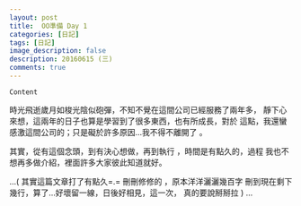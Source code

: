 ```yaml
---
layout: post
title:  OO準備 Day 1
categories: [日記] 
tags: [日記]
image_description: false
description: 20160615 (三)
comments: true
---
```



`Content`

時光飛逝歲月如梭光陰似砲彈，不知不覺在這間公司已經服務了兩年多，
靜下心來想，這兩年的日子也算是學習到了很多東西，也有所成長，對於
這點，我還蠻感激這間公司的；只是礙於許多原因...我不得不離開了 。



其實，從有這個念頭，到有決心想做，再到執行 ，時間是有點久的，過程
我也不想再多做介紹，裡面許多大家彼此知道就好。



...( 其實這篇文章打了有點久=.= 刪刪修修的 ，原本洋洋灑灑幾百字
  刪到現在剩下幾行，算了...好壞留一線，日後好相見，這一次，
  真的要說掰掰拉 ) ...